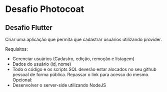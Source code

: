# Desafio Photocoat

## Desafio Flutter 

Criar uma aplicação que permita que cadastrar usuários utilizando provider.
 
Requisitos:
- Gerenciar usuários (Cadastro, edição, remoção e listagem)  
- Dados do usuário (id, nome)
- Todo o código e os scripts SQL deverão estar alocados no seu github pessoal de forma pública. Repassar o link para acesso do mesmo.  
Opcional:
-  Desenvolver o server-side utilizando NodeJS
